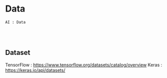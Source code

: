 <!--------------------------------------------------------------------------------- Description -->
# Data
    AI : Data

<!--------------------------------------------------------------------------------- Subject -->
<br><br>

## Dataset
TensorFlow : https://www.tensorflow.org/datasets/catalog/overview 
Keras      : https://keras.io/api/datasets/